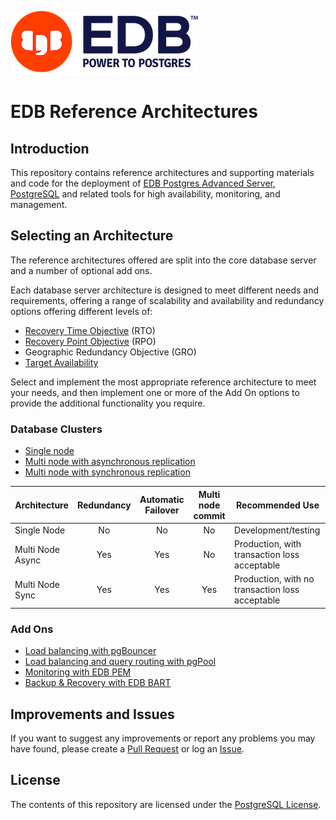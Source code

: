 ![EDB Logo](images/logo.png "EDB Logo")

# EDB Reference Architectures

## Introduction

This repository contains reference architectures and supporting materials and 
code for the deployment of 
[EDB Postgres Advanced Server](https://www.enterprisedb.com/products/edb-postgres-advanced-server-secure-ha-oracle-compatible),
[PostgreSQL](https://www.postgresql.org) and related tools for high availability,
monitoring, and management.

## Selecting an Architecture

The reference architectures offered are split into the core database server
and a number of optional add ons.

Each database server architecture is designed to meet different needs and 
requirements, offering a range of scalability and availability and redundancy
options offering different levels of:

* [Recovery Time Objective](https://en.wikipedia.org/wiki/Disaster_recovery#Recovery_Time_Objective) (RTO)
* [Recovery Point Objective](https://en.wikipedia.org/wiki/Disaster_recovery#Recovery_Point_Objective) (RPO)
* Geographic Redundancy Objective (GRO)
* [Target Availability](https://en.wikipedia.org/wiki/Availability)

Select and implement the most appropriate reference architecture to meet your
needs, and then implement one or more of the Add On options to provide the
additional functionality you require.

### Database Clusters

* [Single node](single-node/README.md)
* [Multi node with asynchronous replication](multi-node-async/README.md)
* [Multi node with synchronous replication](multi-node-sync/README.md)

Architecture     | Redundancy | Automatic Failover | Multi node commit | Recommended Use                                 |
-----------------|:----------:|:------------------:|:-----------------:|-------------------------------------------------|
Single Node      | No         | No                 | No                | Development/testing                             |
Multi Node Async | Yes        | Yes                | No                | Production, with transaction loss acceptable    |
Multi Node Sync  | Yes        | Yes                | Yes               | Production, with no transaction loss acceptable |

### Add Ons

* [Load balancing with pgBouncer](pgbouncer/README.md)
* [Load balancing and query routing with pgPool](pgpool/README.md)
* [Monitoring with EDB PEM](edb-pem/README.md)
* [Backup & Recovery with EDB BART](edb-bart/README.md)

## Improvements and Issues

If you want to suggest any improvements or report any problems you may have 
found, please create a 
[Pull Request](https://github.com/EnterpriseDB/edb-ref-archs/pulls) or log an
[Issue](https://github.com/EnterpriseDB/edb-ref-archs/issues).

## License

The contents of this repository are licensed under the 
[PostgreSQL License](LICENSE.md).